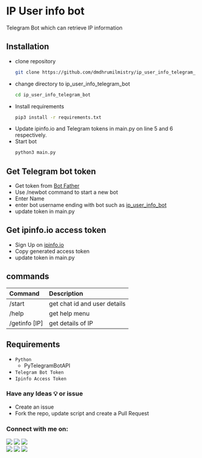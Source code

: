 # IP User info bot
Telegram Bot which can retrieve IP information

## Installation
- clone repository
  ```bash
  git clone https://github.com/dmdhrumilmistry/ip_user_info_telegram_bot.git
  ```
- change directory to ip_user_info_telegram_bot
  ```bash
  cd ip_user_info_telegram_bot
  ```
- Install requirements
  ```bash
  pip3 install -r requirements.txt
  ```
- Update ipinfo.io and Telegram tokens in main.py on line 5 and 6 respectively.
- Start bot
  ```bash
  python3 main.py
  ```

## Get Telegram bot token
- Get token from [Bot Father](https://t.me/botfather)
- Use /newbot command to start a new bot
- Enter Name
- enter bot username ending with bot such as [ip_user_info_bot](https://t.me/ip_user_info_bot)
- update token in main.py

## Get ipinfo.io access token
- Sign Up on [ipinfo.io](https://ipinfo.io)
- Copy generated access token
- update token in main.py

## commands
|Command|Description|
|:-|:-|
|/start|get chat id and user details|
|/help|get help menu|
|/getinfo [IP]|get details of IP|

## Requirements
- `Python`
  - PyTelegramBotAPI
- `Telegram Bot Token`
- `Ipinfo Access Token`

### Have any Ideas 💡 or issue
- Create an issue
- Fork the repo, update script and create a Pull Request
       
       
 ### Connect with me on:
  
  <p align ="left">
    <a href = "https://github.com/dmdhrumilmistry" target="_blank"><img src = "https://img.shields.io/badge/Github-dmdhrumilmistry-333"></a>
    <a href = "https://www.instagram.com/dmdhrumilmistry/" target="_blank"><img src = "https://img.shields.io/badge/Instagram-dmdhrumilmistry-833ab4"></a>
    <a href = "https://twitter.com/dmdhrumilmistry" target="_blank"><img src = "https://img.shields.io/badge/Twitter-dmdhrumilmistry-4078c0"></a><br>
    <a href = "https://www.youtube.com/channel/UChbjrRvbzgY3BIomUI55XDQ" target="_blank"><img src = "https://img.shields.io/badge/YouTube-Dhrumil%20Mistry-critical"></a>
    <a href = "https://dhrumilmistrywrites.blogspot.com/ " target="_blank"><img src = "https://img.shields.io/badge/Blog-Dhrumil%20Mistry-bd2c00"></a>
    <a href = "https://www.linkedin.com/in/dmdhrumilmistry/" target="_blank"><img src = "https://img.shields.io/badge/LinkedIn-Dhrumil%20Mistry-4078c0"></a><br>
   </p>
  
